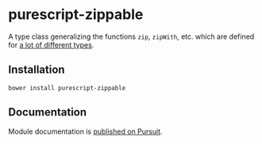 # purescript-zippable

A type class generalizing the functions `zip`, `zipWith`, etc. which are defined for [a lot of
different types](https://pursuit.purescript.org/search?q=zip). 

## Installation

```
bower install purescript-zippable
```

## Documentation

Module documentation is [published on Pursuit](http://pursuit.purescript.org/packages/purescript-zippable).